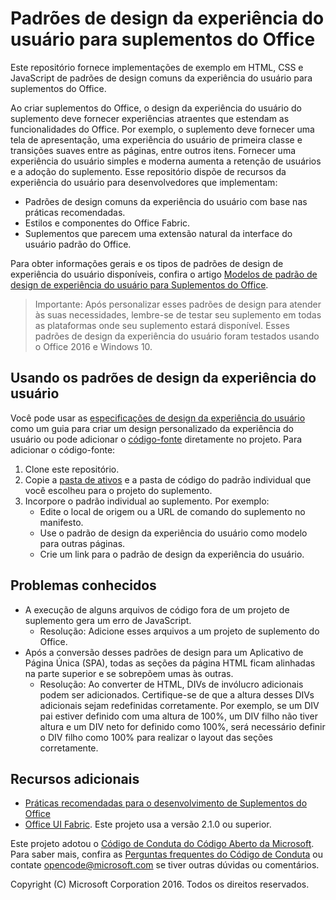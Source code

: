 ﻿# Padrões de design da experiência do usuário para suplementos do Office 

Este repositório fornece implementações de exemplo em HTML, CSS e JavaScript de padrões de design comuns da experiência do usuário para suplementos do Office.

Ao criar suplementos do Office, o design da experiência do usuário do suplemento deve fornecer experiências atraentes que estendam as funcionalidades do Office. Por exemplo, o suplemento deve fornecer uma tela de apresentação, uma experiência do usuário de primeira classe e transições suaves entre as páginas, entre outros itens. Fornecer uma experiência do usuário simples e moderna aumenta a retenção de usuários e a adoção do suplemento. Esse repositório dispõe de recursos da experiência do usuário para desenvolvedores que implementam:

* Padrões de design comuns da experiência do usuário com base nas práticas recomendadas.
* Estilos e componentes do Office Fabric.
* Suplementos que parecem uma extensão natural da interface do usuário padrão do Office. 

Para obter informações gerais e os tipos de padrões de design de experiência do usuário disponíveis, confira o artigo [Modelos de padrão de design de experiência do usuário para Suplementos do Office](https://dev.office.com/docs/add-ins/design/ux-design-patterns).

> Importante: Após personalizar esses padrões de design para atender às suas necessidades, lembre-se de testar seu suplemento em todas as plataformas onde seu suplemento estará disponível. Esses padrões de design da experiência do usuário foram testados usando o Office 2016 e Windows 10.

## Usando os padrões de design da experiência do usuário

Você pode usar as [especificações de design da experiência do usuário](https://github.com/OfficeDev/Office-Add-in-Design-Patterns/blob/master/Patterns/Source%20Files) como um guia para criar um design personalizado da experiência do usuário ou pode adicionar o [código-fonte](https://github.com/OfficeDev/Office-Add-in-UX-Design-Patterns-Code/tree/master/templates) diretamente no projeto. Para adicionar o código-fonte:

1. Clone este repositório. 
2. Copie a [pasta de ativos](https://github.com/OfficeDev/Office-Add-in-UX-Design-Pattern-Code/tree/master/assets) e a pasta de código do padrão individual que você escolheu para o projeto do suplemento.  
3. Incorpore o padrão individual ao suplemento. Por exemplo:
	- Edite o local de origem ou a URL de comando do suplemento no manifesto.
	- Use o padrão de design da experiência do usuário como modelo para outras páginas.
	- Crie um link para o padrão de design da experiência do usuário.

## Problemas conhecidos

* A execução de alguns arquivos de código fora de um projeto de suplemento gera um erro de JavaScript. 
	* Resolução: Adicione esses arquivos a um projeto de suplemento do Office. 
* Após a conversão desses padrões de design para um Aplicativo de Página Única (SPA), todas as seções da página HTML ficam alinhadas na parte superior e se sobrepõem umas às outras. 
	* Resolução: Ao converter de HTML, DIVs de invólucro adicionais podem ser adicionados. Certifique-se de que a altura desses DIVs adicionais sejam redefinidas corretamente. Por exemplo, se um DIV pai estiver definido com uma altura de 100%, um DIV filho não tiver altura e um DIV neto for definido como 100%, será necessário definir o DIV filho como 100% para realizar o layout das seções corretamente.    
	
## Recursos adicionais

* [Práticas recomendadas para o desenvolvimento de Suplementos do Office](https://dev.office.com/docs/add-ins/overview/add-in-development-best-practices)
* [Office UI Fabric](http://dev.office.com/fabric/). Este projeto usa a versão 2.1.0 ou superior.

Este projeto adotou o [Código de Conduta do Código Aberto da Microsoft](https://opensource.microsoft.com/codeofconduct/). Para saber mais, confira as [Perguntas frequentes do Código de Conduta](https://opensource.microsoft.com/codeofconduct/faq/) ou contate [opencode@microsoft.com](mailto:opencode@microsoft.com) se tiver outras dúvidas ou comentários.

Copyright (C) Microsoft Corporation 2016. Todos os direitos reservados.



